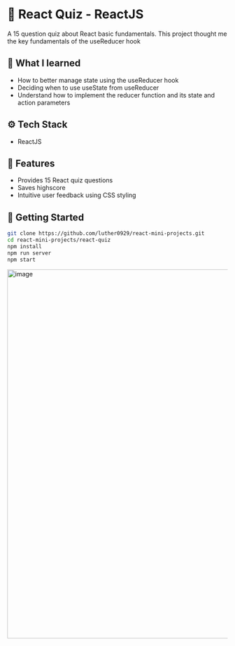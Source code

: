 # 📝 React Quiz - ReactJS

A 15 question quiz about React basic fundamentals. This project thought me the key fundamentals of the useReducer hook

## 🧠 What I learned
- How to better manage state using the useReducer hook
- Deciding when to use useState from useReducer
- Understand how to implement the reducer function and its state and action parameters

## ⚙️ Tech Stack
- ReactJS

## 🧩 Features
- Provides 15 React quiz questions
- Saves highscore
- Intuitive user feedback using CSS styling

## 🚀 Getting Started
```bash
git clone https://github.com/luther0929/react-mini-projects.git
cd react-mini-projects/react-quiz
npm install
npm run server
npm start
```

<img width="863" height="842" alt="image" src="https://github.com/user-attachments/assets/63f24fb9-8b09-44e6-8921-9710545df434" />
